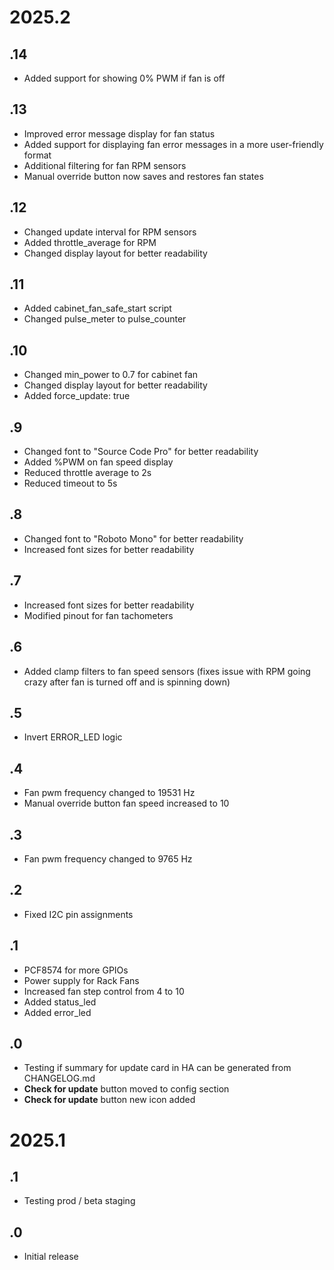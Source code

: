 # 2025.2
## .14
- Added support for showing 0% PWM if fan is off
## .13
- Improved error message display for fan status
- Added support for displaying fan error messages in a more user-friendly format
- Additional filtering for fan RPM sensors
- Manual override button now saves and restores fan states
## .12
- Changed update interval for RPM sensors
- Added throttle_average for RPM
- Changed display layout for better readability
## .11
- Added cabinet_fan_safe_start script
- Changed pulse_meter to pulse_counter
## .10
- Changed min_power to 0.7 for cabinet fan
- Changed display layout for better readability
- Added force_update: true
## .9
- Changed font to "Source Code Pro" for better readability
- Added %PWM on fan speed display
- Reduced throttle average to 2s
- Reduced timeout to 5s
## .8
- Changed font to "Roboto Mono" for better readability
- Increased font sizes for better readability
## .7
- Increased font sizes for better readability
- Modified pinout for fan tachometers
## .6
- Added clamp filters to fan speed sensors (fixes issue with RPM going crazy after fan is turned off and is spinning down)
## .5
- Invert ERROR_LED logic
## .4
- Fan pwm frequency changed to 19531 Hz
- Manual override button fan speed increased to 10
## .3
- Fan pwm frequency changed to 9765 Hz
## .2
- Fixed I2C pin assignments
## .1
- PCF8574 for more GPIOs
- Power supply for Rack Fans
- Increased fan step control from 4 to 10
- Added status_led
- Added error_led
## .0
- Testing if summary for update card in HA can be generated from CHANGELOG.md
- **Check for update** button moved to config section
- **Check for update** button new icon added
# 2025.1
## .1
- Testing prod / beta staging
## .0
- Initial release
